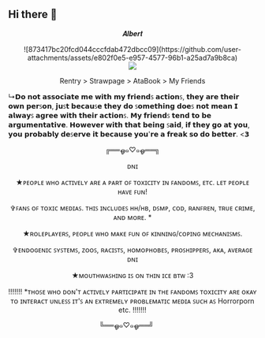 ## Hi there 👋

<!--
**R3DM3RC/R3DM3RC** is a ✨ _special_ ✨ repository because its `README.md` (this file) appears on your GitHub profile.

Here are some ideas to get you started:

- 🔭 I’m currently working on ...
- 🌱 I’m currently learning ...
- 👯 I’m looking to collaborate on ...
- 🤔 I’m looking for help with ...
- 💬 Ask me about ...
- 📫 How to reach me: ...
- 😄 Pronouns: ...
- ⚡ Fun fact: ...
-->

<p align="Center"> 𝑨𝒍𝒃𝒆𝒓𝒕
<p align="Center"> 

 
<div align="center"> 
 ![873417bc20fcd044cccfdab472dbcc09](https://github.com/user-attachments/assets/e802f0e5-e957-4577-96b1-a25ad7a9b8ca) 
 
</div>

<div align="center">
  <img src="https://i.imgur.com/8BgVXcY.png">
</div>
 
<p align="Center"> Rentry > Strawpage > AtaBook > My Friends

↳𝗗𝗼 𝗻𝗼𝘁 𝗮𝘀𝘀𝗼𝗰𝗶𝗮𝘁𝗲 𝗺𝗲 𝘄𝗶𝘁𝗵 𝗺𝘆 𝗳𝗿𝗶𝗲𝗻𝗱ꜱ 𝗮𝗰𝘁𝗶𝗼𝗻ꜱ, 𝘁𝗵𝗲𝘆 𝗮𝗿𝗲 𝘁𝗵𝗲𝗶𝗿 𝗼𝘄𝗻 𝗽𝗲𝗿ꜱ𝗼𝗻, 𝗷𝘂ꜱ𝘁 𝗯𝗲𝗰𝗮𝘂ꜱ𝗲 𝘁𝗵𝗲𝘆 𝗱𝗼 ꜱ𝗼𝗺𝗲𝘁𝗵𝗶𝗻𝗴 𝗱𝗼𝗲ꜱ 𝗻𝗼𝘁 𝗺𝗲𝗮𝗻 𝗜 𝗮𝗹𝘄𝗮𝘆ꜱ 𝗮𝗴𝗿𝗲𝗲 𝘄𝗶𝘁𝗵 𝘁𝗵𝗲𝗶𝗿 𝗮𝗰𝘁𝗶𝗼𝗻ꜱ. 𝗠𝘆 𝗳𝗿𝗶𝗲𝗻𝗱ꜱ 𝘁𝗲𝗻𝗱 𝘁𝗼 𝗯𝗲 𝗮𝗿𝗴𝘂𝗺𝗲𝗻𝘁𝗮𝘁𝗶𝘃𝗲. 𝗛𝗼𝘄𝗲𝘃𝗲𝗿 𝘄𝗶𝘁𝗵 𝘁𝗵𝗮𝘁 𝗯𝗲𝗶𝗻𝗴 ꜱ𝗮𝗶𝗱, 𝗶𝗳 𝘁𝗵𝗲𝘆 𝗴𝗼 𝗮𝘁 𝘆𝗼𝘂, 𝘆𝗼𝘂 𝗽𝗿𝗼𝗯𝗮𝗯𝗹𝘆 𝗱𝗲ꜱ𝗲𝗿𝘃𝗲 𝗶𝘁 𝗯𝗲𝗰𝗮𝘂𝘀𝗲 𝘆𝗼𝘂'𝗿𝗲 𝗮 𝗳𝗿𝗲𝗮𝗸 𝘀𝗼 𝗱𝗼 𝗯𝗲𝘁𝘁𝗲𝗿. <𝟯

<p align="Center"> ╔══ஓ๑♡๑ஓ══╗
<p align="Center"> ᴅɴɪ
<p align="Center"> ★ᴘᴇᴏᴘʟᴇ ᴡʜᴏ ᴀᴄᴛɪᴠᴇʟʏ ᴀʀᴇ ᴀ ᴘᴀʀᴛ ᴏꜰ ᴛᴏxɪᴄɪᴛʏ ɪɴ ꜰᴀɴᴅᴏᴍꜱ, ᴇᴛᴄ. ʟᴇᴛ ᴘᴇᴏᴘʟᴇ ʜᴀᴠᴇ ꜰᴜɴ!
<p align="Center"> ✞ꜰᴀɴꜱ ᴏꜰ ᴛᴏxɪᴄ ᴍᴇᴅɪᴀꜱ. ᴛʜɪꜱ ɪɴᴄʟᴜᴅᴇꜱ ʜʜ/ʜʙ, ᴅꜱᴍᴘ, ᴄᴏᴅ, ʀᴀɴꜰʀᴇɴ, ᴛʀᴜᴇ ᴄʀɪᴍᴇ, ᴀɴᴅ ᴍᴏʀᴇ. *
<p align="Center"> ★ʀᴏʟᴇᴘʟᴀʏᴇʀꜱ, ᴘᴇᴏᴘʟᴇ ᴡʜᴏ ᴍᴀᴋᴇ ꜰᴜɴ ᴏꜰ ᴋɪɴɴɪɴɢ/ᴄᴏᴘɪɴɢ ᴍᴇᴄʜᴀɴɪꜱᴍꜱ.
<p align="Center"> ✞ᴇɴᴅᴏɢᴇɴɪᴄ ꜱʏꜱᴛᴇᴍꜱ, ᴢᴏᴏꜱ, ʀᴀᴄɪꜱᴛꜱ, ʜᴏᴍᴏᴘʜᴏʙᴇꜱ, ᴘʀᴏꜱʜɪᴘᴘᴇʀꜱ, ᴀᴋᴀ, ᴀᴠᴇʀᴀɢᴇ ᴅɴɪ
<p align="Center"> ★ᴍᴏᴜᴛʜᴡᴀꜱʜɪɴɢ ɪꜱ ᴏɴ ᴛʜɪɴ ɪᴄᴇ ʙᴛᴡ :3
<p align="Center"> !!!!!!! *ᴛʜᴏꜱᴇ ᴡʜᴏ ᴅᴏɴ'ᴛ ᴀᴄᴛɪᴠᴇʟʏ ᴘᴀʀᴛɪᴄɪᴘᴀᴛᴇ ɪɴ ᴛʜᴇ ꜰᴀɴᴅᴏᴍꜱ ᴛᴏxɪᴄɪᴛʏ ᴀʀᴇ ᴏᴋᴀʏ ᴛᴏ ɪɴᴛᴇʀᴀᴄᴛ ᴜɴʟᴇꜱꜱ ɪᴛ'ꜱ ᴀɴ ᴇxᴛʀᴇᴍᴇʟʏ ᴘʀᴏʙʟᴇᴍᴀᴛɪᴄ ᴍᴇᴅɪᴀ ꜱᴜᴄʜ ᴀꜱ Horrorporn etc. !!!!!!!
<p align="Center"> ╚══ஓ๑♡๑ஓ══╝
⠀⠀
